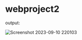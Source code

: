 # webproject2

output:

![Screenshot 2023-09-10 220103](https://github.com/17Arunkumar/webproject2/assets/115153734/163ee963-9d4a-4c26-b91b-b3ff69d4dbb3)
